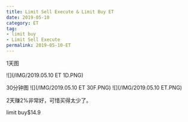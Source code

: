 ```yaml
---
title: Limit Sell Execute & Limit Buy ET
date: 2019-05-10
category: ET
tag:
- limit buy
- Limit Sell Execute
permalink: 2019-05-10-ET
---
```

1天图

![](/IMG/2019.05.10 ET 1D.PNG)

30分钟图
![](/IMG/2019.05.10 ET 30F.PNG)
![](/IMG/2019.05.10 ET.PNG)

2天赚2%非常好，可惜买得太少了。

limit buy$\$$14.9
